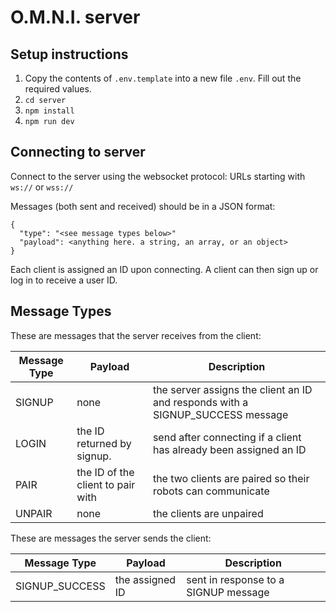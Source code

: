 # O.M.N.I. server

## Setup instructions

1. Copy the contents of `.env.template` into a new file `.env`. Fill out the
   required values.
2. `cd server`
3. `npm install`
4. `npm run dev`

## Connecting to server

Connect to the server using the websocket protocol: URLs starting with `ws://`
or `wss://`

Messages (both sent and received) should be in a JSON format:

```
{
  "type": "<see message types below>"
  "payload": <anything here. a string, an array, or an object>
}
```

Each client is assigned an ID upon connecting. A client can then sign up or log
in to receive a user ID.

## Message Types

These are messages that the server receives from the client:

| Message Type | Payload                           | Description                                                                    |
| ------------ | --------------------------------- | ------------------------------------------------------------------------------ |
| SIGNUP       | none                              | the server assigns the client an ID and responds with a SIGNUP_SUCCESS message |
| LOGIN        | the ID returned by signup.        | send after connecting if a client has already been assigned an ID              |
| PAIR         | the ID of the client to pair with | the two clients are paired so their robots can communicate                     |
| UNPAIR       | none                              | the clients are unpaired                                                       |

These are messages the server sends the client:

| Message Type   | Payload         | Description                          |
| -------------- | --------------- | ------------------------------------ |
| SIGNUP_SUCCESS | the assigned ID | sent in response to a SIGNUP message |
